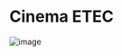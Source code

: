 # Cinema ETEC
![image](https://user-images.githubusercontent.com/85528622/170794943-4e9d3d65-6e1c-4a59-990c-79186777b043.png)
